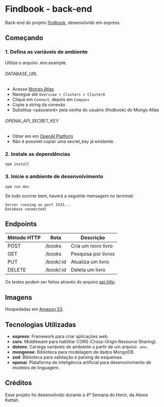 # Findbook - back-end

Back-end do projeto [findbook](https://github.com/AleferReinert/findbook), desenvolvido em express.

## Começando

### 1. Defina as variáveis de ambiente

Utilize o arquivo .env.example.

###### DATABASE_URL

- Acesse [Mongo Atlas](https://cloud.mongodb.com)
- Navegue até `Overview > Clusters > Cluster0`
- Clique em `Connect`, depois em `Compass`
- Copie a string da conexão
- Substitua \<password> pela senha do usuário (findbook) do Mongo Atlas

###### OPENAI_API_SECRET_KEY

- Obter em em [OpenAI Platform](https://platform.openai.com/organization/api-keys)
- Não é possível copiar uma secret_key já existente.

### 2. Instale as dependências

```
npm install
```

### 3. Inicie o ambiente de desenvolvimento

```
npm run dev
```

Se tudo ocorrer bem, haverá a seguinte mensagem no terminal:

```
Server running on port 3333...
Database connected!
```

## Endpoints

| Método HTTP | Rota      | Descrição           |
| ----------- | --------- | ------------------- |
| POST        | /books    | Cria um novo livro  |
| GET         | /books    | Pesquisa por livros |
| PUT         | /book/:id | Atualiza um livro   |
| DELETE      | /book/:id | Deleta um livro     |

Os testes podem ser feitos através do arquivo [api.http](https://github.com/AleferReinert/findbook-back-end/blob/main/api.http).

## Imagens

Hospedadas em [Amazon S3](https://us-east-2.console.aws.amazon.com/s3/buckets/findbook).

## Tecnologias Utilizadas

- **express**: Framework para criar aplicações web.
- **cors**: Middleware para habilitar CORS (Cross-Origin Resource Sharing).
- **dotenv**: Carrega variáveis de ambiente a partir de um arquivo `.env`.
- **mongoose**: Biblioteca para modelagem de dados MongoDB.
- **zod**: Biblioteca para validação e parsing de esquemas.
- **openai**: Plataforma de inteligência artificial para desenvolvimento de modelos de linguagem.

## Créditos

Esse projeto foi desenvolvido durante a 4ª Semana do Herói, da Alexia Kattah.
